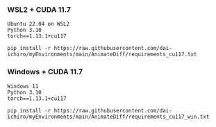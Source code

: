 
### WSL2 + CUDA 11.7
~~~
Ubuntu 22.04 on WSL2
Python 3.10
torch==1.13.1+cu117
~~~

~~~
pip install -r https://raw.githubusercontent.com/dai-ichiro/myEnvironments/main/AnimateDiff/requirements_cu117.txt
~~~

### Windows + CUDA 11.7
~~~
Windows 11
Python 3.10
torch==1.13.1+cu117
~~~

~~~
pip install -r https://raw.githubusercontent.com/dai-ichiro/myEnvironments/main/AnimateDiff/requirements_cu117_win.txt
~~~
